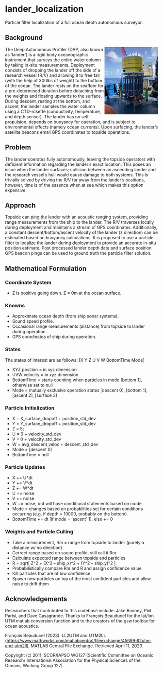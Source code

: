 # lander_localization
Particle filter localization of a full ocean depth autonomous surveyor.

## Background

<img align="right" width="35%" src="/lander.jpg">

The Deep Autonomous Profiler (DAP, also known as ‘lander’) is a rigid body oceanographic instrument that
surveys the entire water column by taking in-situ measurements. Deployment consists of dropping the lander off
the side of a research vessel (R/V) and allowing it to free fall (with the help of 300lbs of weight) to the bottom
of the ocean. The lander rests on the seafloor for a pre-determined duration before detaching from the weights
and floating upwards to the surface. During descent, resting at the bottom, and ascent, the lander samples the
water column using a CTD-rosette (conductivity, temperature, and depth sensor). The lander has no self-
propulsion, depends on buoyancy for operation, and is subject to environmental effects (namely ocean currents).
Upon surfacing, the lander’s satellite beacons email GPS coordinates to topside operations.

## Problem

The lander operates fully autonomously, leaving the topside operators with deficient information regarding the
lander’s exact location. This poses an issue when the lander surfaces; collision between an ascending lander and
the research vessel’s hull would cause damage to both systems. This is trivially solved by driving the R/V far
away from the lander’s positions, however, time is of the essence when at sea which makes this option
expensive.

## Approach

Topside can ping the lander with an acoustic ranging system, providing range measurements from the ship to
the lander. The R/V traverses locally during deployment and maintains a stream of GPS coordinates.
Additionally, a constant descent/bottom/ascent velocity of the lander (z direction) can be estimated based on
buoyancy calculations. It is proposed to use a particle filter to localize the lander during deployment to provide
an accurate in-situ position estimate. Post processed lander depth data and surface position GPS beacon pings
can be used to ground truth the particle filter solution.

## Mathematical Formulation



### Coordinate System

* Z is positive going down. Z = 0m at the ocean surface.

### Knowns

* Approximate ocean depth (from ship sonar systems).
* Sound speed profile.
* Occasional range measurements (distance) from topside to lander during operation.
* GPS coordinates of ship during operation.

### States

The states of interest are as follows: [X Y Z U V W BottomTime Mode]
* XYZ position = in xyz dimension
* UVW velocity = in xyz dimension
* BottomTime = starts counting when particles in mode [bottom 1], otherwise set to null
* Mode = mutually exclusive operation states [descent 0], [bottom 1], [ascent 2], [surface 3]

### Particle Initialization

* X = X_surface_dropoff + position_std_dev
* Y = Y_surface_dropoff + position_std_dev
* Z = 5;
* U = 0 + velocity_std_dev
* V = 0 + velocity_std_dev
* W = avg_descent_veloc + descent_std_dev
* Mode = [descent 0]
* BottomTime = null

### Particle Updates

* X += U*dt
* Y += V*dt
* Z += W*dt
* U += noise
* V += noise
* W += noise, but will have conditional statements based on mode
* Mode = changes based on probabilities set for certain conditions occurring (e.g. if depth = 10000,
probably on the bottom)
* BottomTime += dt [if mode = ‘ascent’ 1], else += 0

### Weights and Particle Culling

* Take a measurement, Rm = range from topside to lander (purely a distance w/ no direction)
* Correct range based on sound profile, still call it Rm
* Calculate expected range between topside and particles
* R = sqrt[ Z^2 + (X^2 – ship_x)^2 + (Y^2 – ship_y)^2 ]
* Probabilistically compare Rm and R and assign confidence value
* Kill particles that are of low confidence
* Spawn new particles on top of the most confident particles and allow noise to drift them

## Acknowledgements
Researchers that contributed to this codebase include: Jake Bonney, Phil Parisi, and Dave Casagrande. Thanks to François Beauducel for the lat/lon UTM matlab conversion function and to the creators of the gsw toolbox for ocean acoustics.

François Beauducel (2023). LL2UTM and UTM2LL (https://www.mathworks.com/matlabcentral/fileexchange/45699-ll2utm-and-utm2ll), MATLAB Central File Exchange. Retrieved April 11, 2023.

Copyright (c) 2011, SCOR/IAPSO WG127 (Scientific Committee on Oceanic Research/ International Association for the Physical Sciences of the Oceans, Working Group 127).